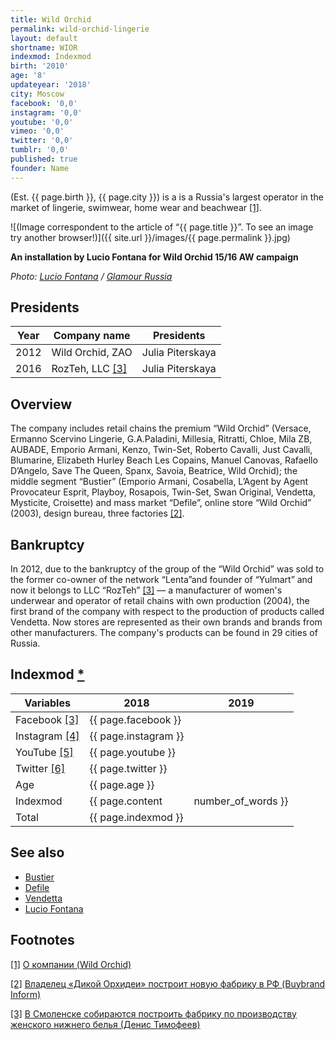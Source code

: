 ```yaml
---
title: Wild Orchid
permalink: wild-orchid-lingerie
layout: default
shortname: WIOR
indexmod: Indexmod
birth: '2010'
age: '8'
updateyear: '2018'
city: Moscow
facebook: '0,0'
instagram: '0,0'
youtube: '0,0'
vimeo: '0,0'
twitter: '0,0'
tumblr: '0,0'
published: true
founder: Name
---
```


(Est. {{ page.birth }}, {{ page.city }}) is a is a Russia's largest operator in the market of lingerie, swimwear, home wear and beachwear  <span id="a1">[\[1\]](#f1)</span>.

![(Image correspondent to the article of “{{ page.title }}”. To see an image try another browser!)]({{ site.url }}/images/{{ page.permalink }}.jpg)

**An installation by Lucio Fontana for  Wild Orchid 15/16 AW campaign**

*Photo: [Lucio Fontana](fontana-luchiano) / [Glamour Russia](glamour)*


## Presidents

|Year|Company name|Presidents|
|----|---------|--|
|2012|Wild Orchid, ZAO|Julia Piterskaya|
|2016|RozTeh, LLC <span id="a3">[\[3\]](#f3)</span>|Julia Piterskaya|

## Overview

The company includes retail chains the premium “Wild Orchid” (Versace, Ermanno Scervino Lingerie, G.A.Paladini, Millesia, Ritratti, Chloe, Mila ZB, AUBADE, Emporio Armani, Kenzo, Twin-Set, Roberto Cavalli, Just Cavalli, Blumarine, Elizabeth Hurley Beach Les Copains, Manuel Canovas, Rafaello D’Angelo, Save The Queen, Spanx, Savoia, Beatrice, Wild Orchid); the middle segment “Bustier” (Emporio Armani, Cosabella, L’Agent by Agent Provocateur Esprit, Playboy, Rosapois, Twin-Set, Swan Original, Vendetta, Mysticite, Croisette) and mass market “Defile”, online store “Wild Orchid” (2003), design bureau, three factories <span id="a2">[\[2\]](#f2)</span>.

## Bankruptcy

In 2012, due to the bankruptcy of the group of the “Wild Orchid” was sold to the former co-owner of the network “Lenta”and founder of “Yulmart” and now it belongs to LLC “RozTeh” <span id="a3">[\[3\]](#f3)</span> — a manufacturer of women's underwear and operator of retail chains with own production (2004), the first brand of the company with respect to the production of products called Vendetta. Now stores are represented as their own brands and brands from other manufacturers. The company's products can be found in 29 cities of Russia.

## Indexmod [*](indexmod)

|Variables|2018|2019|
|-|-|-|
|Facebook <span id="a3">[\[3\]](#f3)</span>|{{ page.facebook }}||
|Instagram <span id="a4">[\[4\]](#f4)</span>|{{ page.instagram }}||
|YouTube <span id="a5">[\[5\]](#f5)</span>|{{ page.youtube }}||
|Twitter <span id="a6">[\[6\]](#f6)</span>|{{ page.twitter }}||
|Age|{{ page.age }}||
|Indexmod|{{ page.content | number_of_words }}||
|Total|{{ page.indexmod }}||

## See also

- [Bustier](bustier)
- [Defile](defile)
- [Vendetta](vendetta)
- [Lucio Fontana](fontana-luchiano)

## Footnotes

[[1]](#a1) <span id="f1"></span> [О компании (Wild Orchid)](https://shop.wildorchid.ru/about/)

[[2]](#a2) <span id="f2"></span> [Владелец «Дикой Орхидеи» построит новую фабрику в РФ (Buybrand Inform)](http://www.buybrand.ru/news/11217/)

[[3]](#a3) <span id="f3"></span> [В Смоленске собираются построить фабрику по производству женского нижнего белья (Денис Тимофеев)](https://smolensk.glavny.tv/news/20923)

